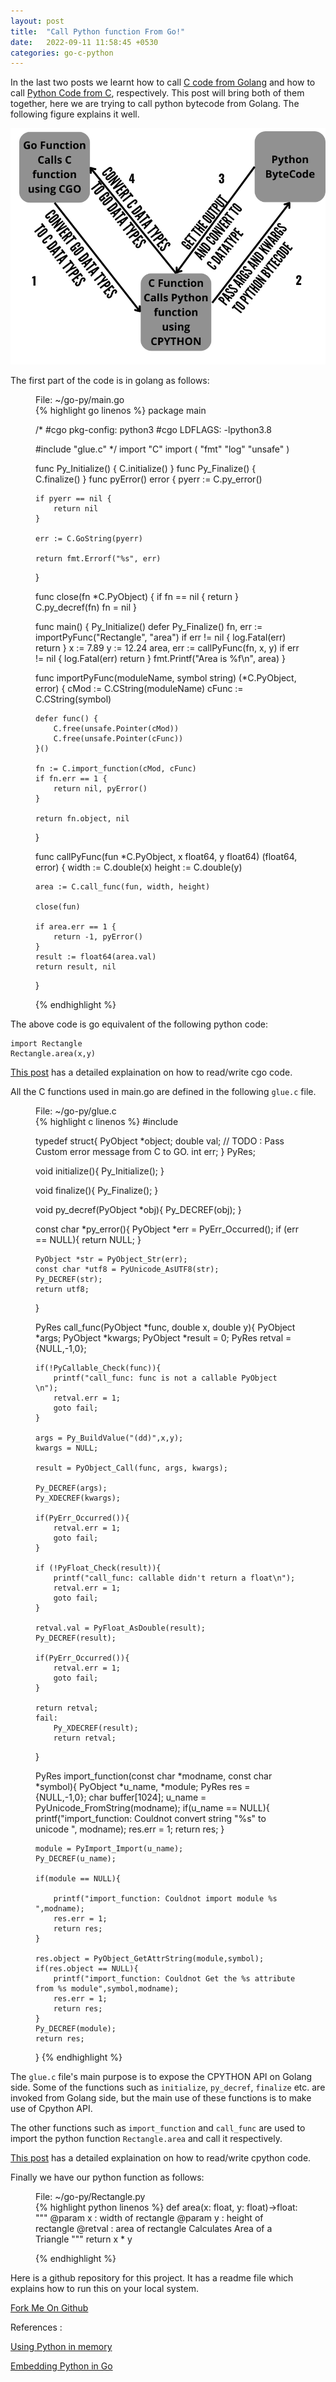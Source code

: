 ```yaml
---
layout: post
title:  "Call Python function From Go!"
date:   2022-09-11 11:58:45 +0530
categories: go-c-python
---
```


In the last two posts we learnt how to call [C code from Golang](https://jshiwam.github.io/go-c-python/2022/08/07/gotoc.html) and how to call [Python Code from C](https://jshiwam.github.io/go-c-python/2022/08/31/ctopy.html), respectively. This post will bring both of them together, here we are trying to call python bytecode from Golang. The following figure explains it well. 


![Calling Python ByteCode from Golang](/assets/go-c-python.png)


The first part of the code is in golang as follows:

<figure>
  <figcaption>File: ~/go-py/main.go</figcaption>
{% highlight go linenos %}
package main

/*
#cgo pkg-config: python3
#cgo LDFLAGS: -lpython3.8

#include "glue.c"
*/
import "C"
import (
	"fmt"
	"log"
	"unsafe"
)

func Py_Initialize() {
	C.initialize()
}
func Py_Finalize() {
	C.finalize()
}
func pyError() error {
	pyerr := C.py_error()

	if pyerr == nil {
		return nil
	}

	err := C.GoString(pyerr)

	return fmt.Errorf("%s", err)
}

func close(fn *C.PyObject) {
	if fn == nil {
		return
	}
	C.py_decref(fn)
	fn = nil
}

func main() {
	Py_Initialize()
	defer Py_Finalize()
	fn, err := importPyFunc("Rectangle", "area")
	if err != nil {
		log.Fatal(err)
		return
	}
	x := 7.89
	y := 12.24
	area, err := callPyFunc(fn, x, y)
	if err != nil {
		log.Fatal(err)
		return
	}
	fmt.Printf("Area is %f\n", area)
}

func importPyFunc(moduleName, symbol string) (*C.PyObject, error) {
	cMod := C.CString(moduleName)
	cFunc := C.CString(symbol)

	defer func() {
		C.free(unsafe.Pointer(cMod))
		C.free(unsafe.Pointer(cFunc))
	}()

	fn := C.import_function(cMod, cFunc)
	if fn.err == 1 {
		return nil, pyError()
	}

	return fn.object, nil
}

func callPyFunc(fun *C.PyObject, x float64, y float64) (float64, error) {
	width := C.double(x)
	height := C.double(y)

	area := C.call_func(fun, width, height)

	close(fun)

	if area.err == 1 {
		return -1, pyError()
	}
	result := float64(area.val)
	return result, nil
}

{% endhighlight %}
</figure>

The above code is go equivalent of the following python code:

```
import Rectangle
Rectangle.area(x,y)
```

[This post](https://jshiwam.github.io/go-c-python/2022/08/07/gotoc.html) has a detailed explaination on how to read/write cgo code.

All the C functions used in main.go are defined in the following `glue.c` file.


<figure>
  <figcaption>File: ~/go-py/glue.c</figcaption>
{% highlight c linenos %}
#include<Python.h>

typedef struct{
    PyObject *object;
    double val;
    // TODO : Pass Custom error message from C to GO.
    int err;
} PyRes;

void initialize(){
    Py_Initialize();
}

void finalize(){
    Py_Finalize();
}

void py_decref(PyObject *obj){
    Py_DECREF(obj);
}

const char *py_error(){
    PyObject *err = PyErr_Occurred();
    if (err == NULL){
        return NULL;
    }

    PyObject *str = PyObject_Str(err);
    const char *utf8 = PyUnicode_AsUTF8(str);
    Py_DECREF(str);
    return utf8;
}

PyRes call_func(PyObject *func, double x, double y){
    PyObject *args;
    PyObject *kwargs;
    PyObject *result = 0;
    PyRes retval = {NULL,-1,0};

    if(!PyCallable_Check(func)){
        printf("call_func: func is not a callable PyObject \n");
        retval.err = 1;
        goto fail;
    }

    args = Py_BuildValue("(dd)",x,y);
    kwargs = NULL;

    result = PyObject_Call(func, args, kwargs);

    Py_DECREF(args);
    Py_XDECREF(kwargs);

    if(PyErr_Occurred()){
        retval.err = 1;
        goto fail;
    }

    if (!PyFloat_Check(result)){
        printf("call_func: callable didn't return a float\n");
        retval.err = 1;
        goto fail;
    }

    retval.val = PyFloat_AsDouble(result);
    Py_DECREF(result);

    if(PyErr_Occurred()){
        retval.err = 1;
        goto fail;
    }

    return retval;
    fail:
        Py_XDECREF(result);
        return retval;
}


PyRes import_function(const char *modname, const char *symbol){
    PyObject *u_name, *module;
    PyRes res = {NULL,-1,0};
    char buffer[1024];
    u_name = PyUnicode_FromString(modname);
    if(u_name == NULL){
        printf("import_function: Couldnot convert string \"%s\" to unicode ", modname);
        res.err = 1;
        return res;
    }

    module = PyImport_Import(u_name);
    Py_DECREF(u_name);

    if(module == NULL){
        
        printf("import_function: Couldnot import module %s ",modname);
        res.err = 1;
        return res;
    }
    
    res.object = PyObject_GetAttrString(module,symbol);
    if(res.object == NULL){
        printf("import_function: Couldnot Get the %s attribute from %s module",symbol,modname);
        res.err = 1;
        return res;
    }
    Py_DECREF(module);
    return res;
}
{% endhighlight %}
</figure>

The `glue.c` file's main purpose is to expose the CPYTHON API on Golang side. Some of the functions such as `initialize`, `py_decref`, `finalize` etc. are invoked from Golang side, but the main use of these functions is to make use of Cpython API.

The other functions such as `import_function` and `call_func` are used to import the python function `Rectangle.area` and call it respectively.

[This post](https://jshiwam.github.io/go-c-python/2022/08/31/ctopy.html) has a detailed explaination on how to read/write cpython code.

Finally we have our python function as follows:

<figure>
  <figcaption>File: ~/go-py/Rectangle.py</figcaption>
{% highlight python linenos %}
def area(x: float, y: float)->float:
    """
    @param x : width of rectangle
    @param y : height of rectangle
    @retval  : area of rectangle
    Calculates Area of a Triangle
    """
    return x * y

{% endhighlight %}
</figure>

Here is a github repository for this project. It has a readme file which explains how to run this on your local system. 

[Fork Me On Github](https://github.com/jshiwam/go-py)

References :

[Using Python in memory](https://www.ardanlabs.com/blog/2020/09/using-python-memory.html)

[Embedding Python in Go](https://poweruser.blog/embedding-python-in-go-338c0399f3d5)